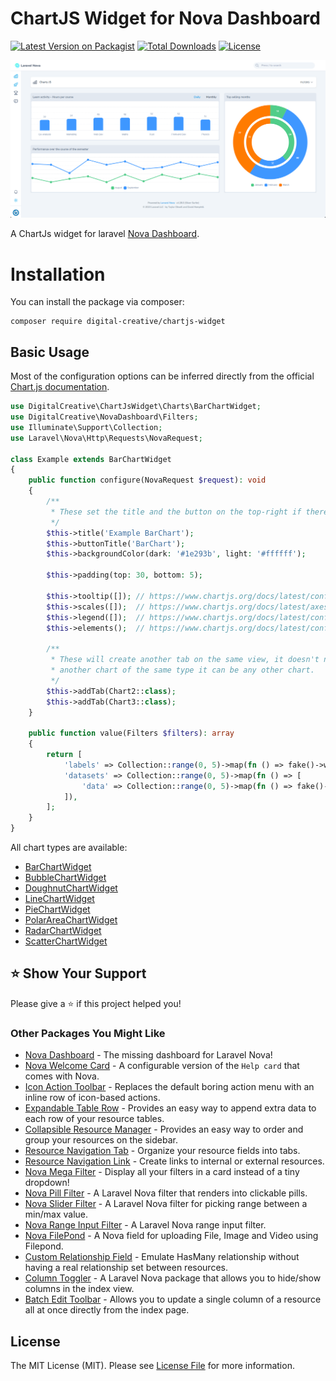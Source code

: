 # ChartJS Widget for Nova Dashboard

[![Latest Version on Packagist](https://img.shields.io/packagist/v/digital-creative/chartjs-widget)](https://packagist.org/packages/digital-creative/chartjs-widget)
[![Total Downloads](https://img.shields.io/packagist/dt/digital-creative/chartjs-widget)](https://packagist.org/packages/digital-creative/chartjs-widget)
[![License](https://img.shields.io/packagist/l/digital-creative/chartjs-widget)](https://github.com/dcasia/chartjs-widget/blob/main/LICENSE)

<picture>
  <source media="(prefers-color-scheme: dark)" srcset="https://raw.githubusercontent.com/dcasia/chartjs-widget/main/screenshots/dark.png">
  <img alt="Nova ChartJs Widget" src="https://raw.githubusercontent.com/dcasia/chartjs-widget/main/screenshots/light.png">
</picture>

A ChartJs widget for laravel [Nova Dashboard](https://github.com/dcasia/nova-dashboard).

# Installation

You can install the package via composer:

```
composer require digital-creative/chartjs-widget
```

## Basic Usage

Most of the configuration options can be inferred directly from the official [Chart.js documentation](https://www.chartjs.org/docs/latest/configuration/#configuration).

```php
use DigitalCreative\ChartJsWidget\Charts\BarChartWidget;
use DigitalCreative\NovaDashboard\Filters;
use Illuminate\Support\Collection;
use Laravel\Nova\Http\Requests\NovaRequest;

class Example extends BarChartWidget
{
    public function configure(NovaRequest $request): void
    {
        /**
         * These set the title and the button on the top-right if there are multiple "tabs" on this view
         */
        $this->title('Example BarChart');
        $this->buttonTitle('BarChart');
        $this->backgroundColor(dark: '#1e293b', light: '#ffffff');

        $this->padding(top: 30, bottom: 5);

        $this->tooltip([]); // https://www.chartjs.org/docs/latest/configuration/tooltip.html#tooltip
        $this->scales([]);  // https://www.chartjs.org/docs/latest/axes/#axes
        $this->legend([]);  // https://www.chartjs.org/docs/latest/configuration/legend.html#legend
        $this->elements();  // https://www.chartjs.org/docs/latest/configuration/elements.html#elements

        /**
         * These will create another tab on the same view, it doesn't necessarily need to be
         * another chart of the same type it can be any other chart.
         */
        $this->addTab(Chart2::class);
        $this->addTab(Chart3::class);
    }

    public function value(Filters $filters): array
    {
        return [
            'labels' => Collection::range(0, 5)->map(fn () => fake()->word()),
            'datasets' => Collection::range(0, 5)->map(fn () => [
                'data' => Collection::range(0, 5)->map(fn () => fake()->numberBetween(0, 100)),
            ]),
        ];
    }
}
```

All chart types are available:

- [BarChartWidget](https://www.chartjs.org/docs/latest/charts/bar.html)
- [BubbleChartWidget](https://www.chartjs.org/docs/latest/charts/bubble.html)
- [DoughnutChartWidget](https://www.chartjs.org/docs/latest/charts/doughnut.html)
- [LineChartWidget](https://www.chartjs.org/docs/latest/charts/line.html)
- [PieChartWidget](https://www.chartjs.org/docs/latest/charts/doughnut.html#pie)
- [PolarAreaChartWidget](https://www.chartjs.org/docs/latest/charts/polar.html)
- [RadarChartWidget](https://www.chartjs.org/docs/latest/charts/radar.html)
- [ScatterChartWidget](https://www.chartjs.org/docs/latest/charts/scatter.html)

## ⭐️ Show Your Support

Please give a ⭐️ if this project helped you!

### Other Packages You Might Like

- [Nova Dashboard](https://github.com/dcasia/nova-dashboard) - The missing dashboard for Laravel Nova!
- [Nova Welcome Card](https://github.com/dcasia/nova-welcome-card) - A configurable version of the `Help card` that comes with Nova.
- [Icon Action Toolbar](https://github.com/dcasia/icon-action-toolbar) - Replaces the default boring action menu with an inline row of icon-based actions.
- [Expandable Table Row](https://github.com/dcasia/expandable-table-row) - Provides an easy way to append extra data to each row of your resource tables.
- [Collapsible Resource Manager](https://github.com/dcasia/collapsible-resource-manager) - Provides an easy way to order and group your resources on the sidebar.
- [Resource Navigation Tab](https://github.com/dcasia/resource-navigation-tab) - Organize your resource fields into tabs.
- [Resource Navigation Link](https://github.com/dcasia/resource-navigation-link) - Create links to internal or external resources.
- [Nova Mega Filter](https://github.com/dcasia/nova-mega-filter) - Display all your filters in a card instead of a tiny dropdown!
- [Nova Pill Filter](https://github.com/dcasia/nova-pill-filter) - A Laravel Nova filter that renders into clickable pills.
- [Nova Slider Filter](https://github.com/dcasia/nova-slider-filter) - A Laravel Nova filter for picking range between a min/max value.
- [Nova Range Input Filter](https://github.com/dcasia/nova-range-input-filter) - A Laravel Nova range input filter.
- [Nova FilePond](https://github.com/dcasia/nova-filepond) - A Nova field for uploading File, Image and Video using Filepond.
- [Custom Relationship Field](https://github.com/dcasia/custom-relationship-field) - Emulate HasMany relationship without having a real relationship set between resources.
- [Column Toggler](https://github.com/dcasia/column-toggler) - A Laravel Nova package that allows you to hide/show columns in the index view.
- [Batch Edit Toolbar](https://github.com/dcasia/batch-edit-toolbar) - Allows you to update a single column of a resource all at once directly from the index page.

## License

The MIT License (MIT). Please see [License File](https://raw.githubusercontent.com/dcasia/chartjs-widget/main/LICENSE) for more information.
